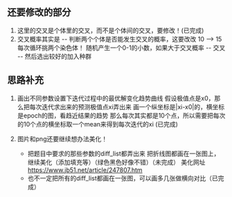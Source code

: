 

## 还要修改的部分
1. 这里的交叉是个体里的交叉，而不是个体间的交叉，要修改！(已完成)
2. 交叉概率其实是 -- 判断两个个体是否能发生交叉的概率，这要改改
    10 --> 15
    每次循环挑两个染色体！
    随机产生一个0-1的小数，如果大于交叉概率 -- 交叉 -- 然后选出较好的加入种群


## 思路补充
1. 画出不同参数设置下迭代过程中的最优解变化趋势曲线
    假设极值点是x0，那么把每次迭代求出来的预测极值点xi弄出来
    画一个纵坐标是|xi-x0|的，横坐标是epoch的图，看趋近结果的趋势
        那么每次其实都是10个点，所以需要把每次的10个点的横坐标取一个mean来得到每次迭代的xi
    (已完成)

2. 图片和png还要继续想办法美化！
    - 把题目中要求的那些参数的diff_list都弄出来
        把折线图都画在一张图上，继续美化（添加填充等）（绿色黑色好像不错）（未完成）
        美化网址 https://www.jb51.net/article/247807.htm
    - 也不一定把所有的diff_list都画在一张图，可以画多几张做横向对比（已完成）